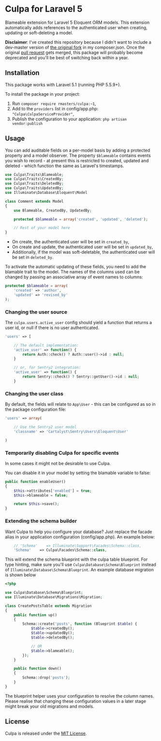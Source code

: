 # Culpa for Laravel 5

Blameable extension for Laravel 5 Eloquent ORM models. This extension
automatically adds references to the authenticated user when creating, updating
or soft-deleting a model.

**Disclaimer**: I've created this repository because I didn't want to include a dev-master version of [the original fork](https://github.com/nstapelbroek/culpa) in my composer.json.
Once the original [pull request](https://github.com/rmasters/culpa/pull/14) gets merged, this package will probably become deprecated and you'll be best of switching back within a year.


## Installation

This package works with Laravel 5.1 (running PHP 5.5.9+).

To install the package in your project:

1.  Run `composer require rmasters/culpa:~1`,
2.  Add to the `providers` list in config/app.php:
    `"Culpa\CulpaServiceProvider"`,
3.  Publish the configuration to your application:
    `php artisan vendor:publish`


## Usage

You can add auditable fields on a per-model basis by adding a protected property
and a model observer. The property `$blameable` contains events you wish to
record - at present this is restricted to created, updated and deleted - which
function the same as Laravel's timestamps.

```php
use Culpa\Traits\Blameable;
use Culpa\Traits\CreatedBy;
use Culpa\Traits\DeletedBy;
use Culpa\Traits\UpdatedBy;
use Illuminate\Database\Eloquent\Model

class Comment extends Model
{
    use Blameable, CreatedBy, UpdatedBy;

    protected $blameable = array('created', 'updated', 'deleted');

    // Rest of your model here
}
```

*   On create, the authenticated user will be set in `created_by`,
*   On create and update, the authenticated user will be set in `updated_by`,
*   Additionally, if the model was soft-deletable, the authenticated user will be
    set in `deleted_by`.

To activate the automatic updating of these fields, you need to add the blamable trait to the model.
The names of the columns used can be changed by passing an associative array of event names to columns:

```php
protected $blameable = array(
    'created' => 'author',
    'updated' => 'revised_by'
);
```

### Changing the user source

The `culpa.users.active_user` config should yield a function that returns a
user id, or null if there is no user authenticated.
```php
'users' => [

    // The default implementation:
    'active_user' => function() {
        return Auth::check() ? Auth::user()->id : null;
    }

    // or, for Sentry2 integration:
    'active_user' => function() {
        return Sentry::check() ? Sentry::getUser()->id : null;
    }
```

### Changing the user class

By default, the fields will relate to `App\User` - this can be configured as so in
the package configuration file:
```php
'users' => array(

    // Use the Sentry2 user model
    'classname' => 'Cartalyst\Sentry\Users\Eloquent\User'

)
```

### Temporarily disabling Culpa for specific events

In some cases it might not be desirable to use Culpa.

You can disable it in your model by setting the blamable variable to false:
```php
public function enableUser()
{
    $this->attributes['enabled'] = true;
    $this->blameable = false;

    return $this->save();
}
```

### Extending the schema builder

Want Culpa to help you configure your database? Just replace the facade alias in your application configuration (config/app.php). An example below:

```php
    // 'Schema'    => Illuminate\Support\Facades\Schema::class,
    'Schema'    => Culpa\Facades\Schema::class,
```

This will extend the schema blueprint with the culpa table blueprint. For type hinting, make sure you'll use
`Culpa\Database\Schema\Blueprint` instead of `Illuminate\Database\Schema\Blueprint`. 
An example database migration is shown below

```php
<?php

use Culpa\Database\Schema\Blueprint;
use Illuminate\Database\Migrations\Migration;

class CreatePostsTable extends Migration
{
    public function up()
    {
        Schema::create('posts', function (Blueprint $table) {
            $table->createdBy();
            $table->updatedBy();
            $table->deletedBy();

            // OR
            $table->blameable();
        });
    }

    public function down()
    {
        Schema::drop('posts');
    }
}
```
The blueprint helper uses your configuration to resolve the column names. Please realise that changing these configuration values in a later stage might break your old migrations and models.

## License

Culpa is released under the [MIT License](LICENSE).
